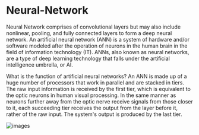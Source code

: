# Neural-Network
Neural Network  comprises of convolutional layers but may also include nonlinear, pooling, and fully connected layers to form a deep  neural network.
An artificial neural network (ANN) is a system of hardware and/or software modeled after the operation of neurons in the human brain in the field of information technology (IT). ANNs, also known as neural networks, are a type of deep learning technology that falls under the artificial intelligence umbrella, or AI.

What is the function of artificial neural networks?
An ANN is made up of a huge number of processors that work in parallel and are stacked in tiers. The raw input information is received by the first tier, which is equivalent to the optic neurons in human visual processing. In the same manner as neurons further away from the optic nerve receive signals from those closer to it, each succeeding tier receives the output from the layer before it, rather of the raw input. The system's output is produced by the last tier.

![images](https://user-images.githubusercontent.com/72225471/171370923-07b434a5-c6e0-40b5-bf7a-ef0f9c8d14e7.jpg)


